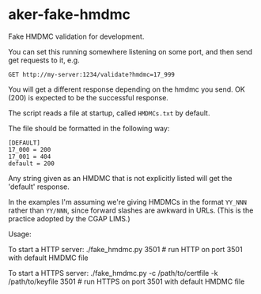 # aker-fake-hmdmc
Fake HMDMC validation for development.

You can set this running somewhere listening on some port, and then send get requests to it, e.g.

    GET http://my-server:1234/validate?hmdmc=17_999

You will get a different response depending on the hmdmc you send. OK (200) is expected to be the successful response.

The script reads a file at startup, called `HMDMCs.txt` by default.

The file should be formatted in the following way:

    [DEFAULT]
    17_000 = 200
    17_001 = 404
    default = 200

Any string given as an HMDMC that is not explicitly listed will get the 'default' response.

In the examples I'm assuming we're giving HMDMCs in the format `YY_NNN` rather than `YY/NNN`, since forward slashes are awkward in URLs. (This is the practice adopted by the CGAP LIMS.)

Usage:

To start a HTTP server:
    ./fake_hmdmc.py 3501  # run HTTP on port 3501 with default HMDMC file

To start a HTTPS server:
    ./fake_hmdmc.py -c /path/to/certfile -k /path/to/keyfile 3501 # run HTTPS on port 3501 with default HMDMC file
